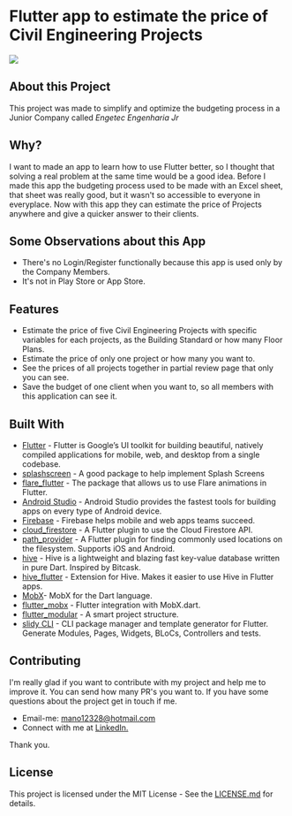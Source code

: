 # Flutter app to estimate the price of Civil Engineering Projects

![](https://github.com/manoellribeiro/budget-CivilEngineeringProjects/blob/master/images/appReview.png)

## About this Project

This project was made to simplify and optimize the budgeting process in a Junior Company called _Engetec Engenharia Jr_

## Why?

I want to made an app to learn how to use Flutter better, so I thought that solving a real problem at the same time would be a good idea.
Before I made this app the budgeting process used to be made with an Excel sheet,
 that sheet was really good, but it wasn't so accessible to everyone in everyplace. Now with this app
 they can estimate the price of Projects anywhere and give a quicker answer to their clients.

## Some Observations about this App

* There's no Login/Register functionally because this app is used only by the Company Members.
* It's not in Play Store or App Store.

## Features

* Estimate the price of five Civil Engineering Projects with specific variables for each projects, as the Building Standard or how many Floor Plans.
* Estimate the price of only one project or how many you want to.
* See the prices of all projects together in partial review page that only you can see.
* Save the budget of one client when you want to, so all members with this application can see it.

## Built With

* [Flutter](https://flutter.dev/) - Flutter is Google’s UI toolkit for building beautiful, natively compiled applications for mobile, web, and desktop from a single codebase.
* [splashscreen](https://pub.dev/packages/splashscreen) - A good package to help implement Splash Screens
* [flare_flutter](https://pub.dev/packages/flare_flutter) - The package that allows us to use Flare animations in Flutter.
* [Android Studio](https://developer.android.com/studio?hl=pt-br) - Android Studio provides the fastest tools for building apps on every type of Android device.
* [Firebase](https://firebase.google.com/) - Firebase helps mobile and web apps teams succeed.
* [cloud_firestore](https://pub.dev/packages/cloud_firestore) - A Flutter plugin to use the Cloud Firestore API.
* [path_provider](https://pub.dev/packages/path_provider) - A Flutter plugin for finding commonly used locations on the filesystem. Supports iOS and Android.
* [hive](https://pub.dev/packages/hive) - Hive is a lightweight and blazing fast key-value database written in pure Dart. Inspired by Bitcask.
* [hive_flutter](https://pub.dev/packages/hive_flutter) - Extension for Hive. Makes it easier to use Hive in Flutter apps.
* [MobX](https://pub.dev/packages/mobx)- MobX for the Dart language.
* [flutter_mobx](https://pub.dev/packages/flutter_mobx) - Flutter integration with MobX.dart.
* [flutter_modular](https://pub.dev/packages/flutter_modular) - A smart project structure.
* [slidy CLI](https://github.com/Flutterando/slidy) - CLI package manager and template generator for Flutter. Generate Modules, Pages, Widgets, BLoCs, Controllers and tests.

## Contributing

I'm really glad if you want to contribute with my project and help me to improve it. You can send how many PR's you want to. If you have some questions about the project get in touch if me.

* Email-me: mano12328@hotmail.com
* Connect with me at [LinkedIn.](https://www.linkedin.com/in/manoel-ribeiro-06aa43134/)

Thank you.

## License

This project is licensed under the MIT License - See the [LICENSE.md](https://github.com/manoellribeiro/budget-CivilEngineeringProjects/blob/master/LICENSE) for details.

